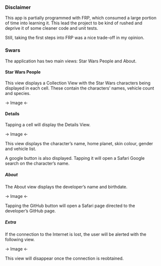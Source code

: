 ### Disclaimer

This app is partially programmed with FRP, which consumed a large portion of time into learning it. This lead the project to be kind of rushed and deprive it of some cleaner code and unit tests.

Still, taking the first steps into FRP was a nice trade-off in my opinion.

### Swars 

The application has two main views: Star Wars People and About.

#### Star Wars People

This view displays a Collection View with the Star Wars characters being displayed in each cell. These contain the characters’ names, vehicle count and species.

-> Image <-

#### Details

Tapping a cell will display the Details View.

-> Image <- 

This view displays the character’s name, home planet, skin colour, gender and vehicle list.

A google button is also displayed. Tapping it will open a Safari Google search on the character’s name.

##### About

The About view displays the developer’s name and birthdate.

-> Image <-

Tapping the GitHub button will open a Safari page directed to the developer’s GitHub page.

##### Extra

If the connection to the Internet is lost, the user will be alerted with the following view.

-> Image <- 

This view will disappear once the connection is reobtained.